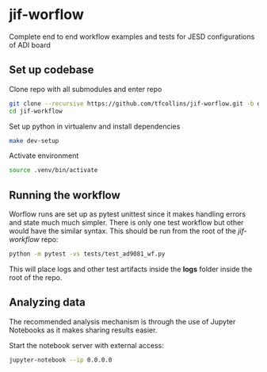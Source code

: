 # jif-worflow
Complete end to end workflow examples and tests for JESD configurations of ADI board

## Set up codebase

Clone repo with all submodules and enter repo

```bash
git clone --recursive https://github.com/tfcollins/jif-worflow.git -b dev
cd jif-workflow
```

Set up python in virtualenv and install dependencies

```bash
make dev-setup
```

Activate environment 

```bash
source .venv/bin/activate
```

## Running the workflow

Worflow runs are set up as pytest unittest since it makes handling errors and state much much simpler. There is only one test workflow but other would have the similar syntax. This should be run from the root of the *jif-workflow* repo:

```bash
python -m pytest -vs tests/test_ad9081_wf.py
```

This will place logs and other test artifacts inside the **logs** folder inside the root of the repo.

## Analyzing data

The recommended analysis mechanism is through the use of Jupyter Notebooks as it makes sharing results easier.

Start the notebook server with external access:

```bash
jupyter-notebook --ip 0.0.0.0
```